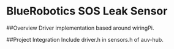 # BlueRobotics SOS Leak Sensor

##Overview
Driver implementation based around wiringPi. 

##Project Integration
Include driver.h in sensors.h of auv-hub.

